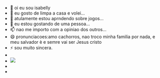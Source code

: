 - 👋 oi eu sou isabelly
- 👀 eu gosto de limpa a casa e volei...
- 🌱 atulamente estou aprndendo sobre jogos...
- 💞️ eu estou gostando de uma pessoa...
- 📫 nao me importo com a opiniao dos outros...
- 😄 pronunciacoes:amo cachorros, nao troco  minha familia por nada, e meu salvador è e semre vai ser Jesus cristo
- ⚡ sou muito sincera.
- ![]()
- ![](https://img.shields.io/badge/Code%20Climate-000000?style=for-the-badge&logo=Code%20Climate&logoColor=white)
- ![]()
- ![]()
<!---
eu naci no dia 29/12/2010... nao gostou de mim, guarda pra voce, por que, pra mim eu sou especial, maravilhosa, entre outras coisas.
--->
